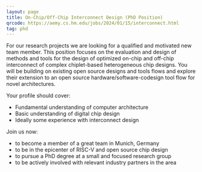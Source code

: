 ```yaml
---
layout: page
title: On-Chip/Off-Chip Interconnect Design (PhD Position)
qrcode: https://aemy.cs.hm.edu/jobs/2024/01/15/interconnect.html
tag: phd
---
```


For our research projects we are looking for a qualified and motivated new team
member. This position focuses on the evaluation and design of methods and tools
for the design of optimized on-chip and off-chip interconnect of complex
chiplet-based heterogeneous chip designs. You will be building on existing open
source designs and tools flows and explore their extension to an open source
hardware/software-codesign tool flow for novel architectures.

Your profile should cover:

- Fundamental understanding of computer architecture
- Basic understanding of digital chip design
- Ideally some experience with interconnect design

Join us now:

- to become a member of a great team in Munich, Germany
- to be in the epicenter of RISC-V and open source chip design
- to pursue a PhD degree at a small and focused research group
- to be actively involved with relevant industry partners in the area
